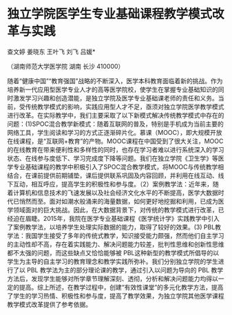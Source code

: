 # 独立学院医学生专业基础课程教学模式改革与实践

查文婷 姜晓东 王叶飞 刘飞 吕媛*

（湖南师范大学医学院 湖南 长沙 410000）

随着“健康中国”“教育强国”战略的不断深入，医学本科教育面临着新的挑战。作为培养新一代应用型医学专业人才的高等医学院校，使学生在掌握专业基础知识的同时激发学习兴趣和创造潜能，是独立学院及医学专业基础课老师的责任和义务。当前，受传统教学模式的影响，实践应用型人才不足，亟须对独立学院医学教学模式进行改革。在实际教学中，我们主要采取了以下新模式解决传统教学模式中存在的问题：(1)SPOC混合教学新模式：随着互联网的普及，特别是手机成为当前主要的网络工具，学生阅读和学习的方式正逐渐碎片化。慕课（MOOC），即大规模开放在线课程，是“互联网+教育”的产物。MOOC课程在中国受到了很大关注，MOOC的在线教育在带来便利性和多样性的同时，也存在学习者难以进行系统深入的学习状态、在线参与度低下、学习完成度下降等问题。我们在独立学院《卫生学》等医学专业基础课程的教学中积极引入了SPOC混合教学模式，将MOOC与传统教学相结合，在课前提供前期铺垫，课后提供联系巩固及内容回顾，并利用在线互动、线下互动，相互呼应，提高学生的积极性和参与度。（2）案例教学法：近年来，随着计算机和信息技术的飞速发展以及社会经济文化水平的不断提高，医学大数据时代已悄然而至。面对如潮水般涌来的海量数据，如何更好地挖掘和利用，已成为医学领域面对的巨大挑战。因此，在大数据背景下，对传统的教学模式进行改革，已经迫在眉睫。2015年，我院在医学专业基础课程《医学统计学》实践教学中引入了案例教学法，以培养学生处理实际数据的能力，取得了较好的效果。(3) PBL教学法：我国学生接受了多年的传统式教学，知识接受能力颇强，然而他们自主学习的主动性却不高，存在着实践能力、解决问题能力较差，批判性思维和创新性思维都不太强的问题，而这些缺点又恰恰能够被 PBL这种新型的教学模式所倡导的以学生为主导的自主学习的教育理念和教学实践所弥补。我们分别独立学院的学生进行了以 PBL 教学法为主的部分理论课的教学，通过引入以问题为导向的 PBL 教学方法后，发现学生能够对所学章节理解深刻、透彻，分析和解决问题能力均得以一定的提高。综上所述，在教学过程中，创建“有效性课堂”的多元化教学方法，提高了学生的学习热情、积极性和参与度，提高了教学效果，为独立学院其他医学课程教学模式改革提供了参考依据。
